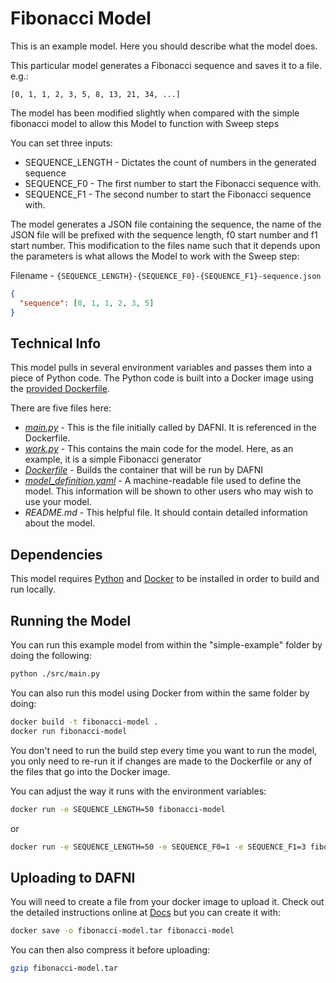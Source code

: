 # Fibonacci Model

This is an example model. Here you should describe what the model does.

This particular model generates a Fibonacci sequence and saves it to a file. e.g.:

```
[0, 1, 1, 2, 3, 5, 8, 13, 21, 34, ...]
```

The model has been modified slightly when compared with the simple fibonacci model
to allow this Model to function with Sweep steps

You can set three inputs:

- SEQUENCE_LENGTH - Dictates the count of numbers in the generated sequence
- SEQUENCE_F0 - The first number to start the Fibonacci sequence with.
- SEQUENCE_F1 - The second number to start the Fibonacci sequence with.

The model generates a JSON file containing the sequence, the name of the JSON file will
be prefixed with the sequence length, f0 start number and f1 start number. This modification
to the files name such that it depends upon the parameters is what allows the Model to work
with the Sweep step:

Filename - `{SEQUENCE_LENGTH}-{SEQUENCE_F0}-{SEQUENCE_F1}-sequence.json`
```json
{
  "sequence": [0, 1, 1, 2, 3, 5]
}
```

## Technical Info

This model pulls in several environment variables and passes them into a piece of Python
code. The Python code is built into a Docker image using the
[provided Dockerfile](./Dockerfile).

There are five files here:

- _[main.py](./src/main.py)_ - This is the file initially called by DAFNI. It is referenced in the
  Dockerfile.
- _[work.py](./src/work.py)_ - This contains the main code for the model. Here, as an example, it is a
  simple Fibonacci generator
- _[Dockerfile](./Dockerfile)_ - Builds the container that will be run by DAFNI
- _[model_definition.yaml](./model_definition.yaml)_ - A machine-readable file used to define the model.
  This information will be shown to other users who may wish to use your model. 
- _README.md_ - This helpful file. It should contain detailed information about the model.

## Dependencies

This model requires [Python](https://www.python.org/) and
[Docker](https://www.docker.com/) to be installed in order to build and run locally.

## Running the Model

You can run this example model from within the "simple-example" folder by doing the
following:

```bash
python ./src/main.py
```

You can also run this model using Docker from within the same folder by doing:

```bash
docker build -t fibonacci-model .
docker run fibonacci-model
```

You don't need to run the build step every time you want to run the model, you only need
to re-run it if changes are made to the Dockerfile or any of the files that go into the
Docker image.

You can adjust the way it runs with the environment variables:

```bash
docker run -e SEQUENCE_LENGTH=50 fibonacci-model
```

or

```bash
docker run -e SEQUENCE_LENGTH=50 -e SEQUENCE_F0=1 -e SEQUENCE_F1=3 fibonacci-model
```

## Uploading to DAFNI

You will need to create a file from your docker image to upload it. Check out the detailed instructions online at [Docs](https://docs.secure.dafni.rl.ac.uk/docs/how-to/models/how-to-upload-a-model/) but you can create it with:

```bash
docker save -o fibonacci-model.tar fibonacci-model
```

You can then also compress it before uploading:

```bash
gzip fibonacci-model.tar
```
